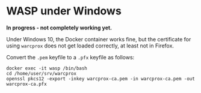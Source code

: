 # WASP under Windows

__In progress - not completely working yet.__

Under Windows 10, the Docker container works fine, but the certificate for using `warcprox` does not get loaded correctly, at least not in Firefox.

Convert the `.pem` keyfile to a `.pfx` keyfile as follows:

    docker exec -it wasp /bin/bash
    cd /home/user/srv/warcprox
    openssl pkcs12 -export -inkey warcprox-ca.pem -in warcprox-ca.pem -out warcprox-ca.pfx
    
